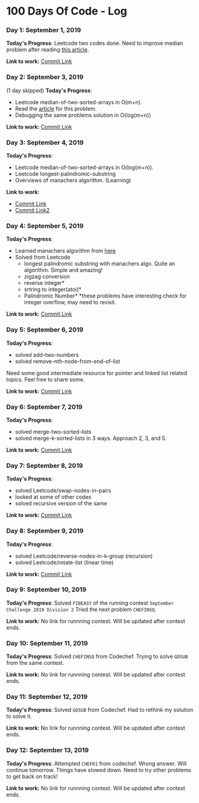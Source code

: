 # 100 Days Of Code - Log

### Day 1: September 1, 2019

**Today's Progress**: Leetcode two codes done.
Need to improve median problem after reading [this article](https://medium.com/@hazemu/finding-the-median-of-2-sorted-arrays-in-logarithmic-time-1d3f2ecbeb46).

**Link to work:** [Commit Link](https://github.com/tanny411/Interview-prep/commit/561e29e20794c0e362f89cad3f751d8bcbfe7055)

### Day 2: September 3, 2019
(1 day skipped)
**Today's Progress**: 
- Leetcode median-of-two-sorted-arrays in O(m+n).
- Read the [article](https://medium.com/@hazemu/finding-the-median-of-2-sorted-arrays-in-logarithmic-time-1d3f2ecbeb46) for this problem.
- Debugging the same problems solution in O(log(m+n))

**Link to work:** [Commit Link](https://github.com/tanny411/Interview-prep/commit/dc317323daf8829fc31d71ba26251f7ca8c68adb)

### Day 3: September 4, 2019
**Today's Progress**: 
- Leetcode median-of-two-sorted-arrays in O(log(m+n)).
- Leetcode longest-palindromic-substring
- Overviews of manachers algorithm. (Learning)

**Link to work:** 
- [Commit Link](https://github.com/tanny411/Interview-prep/commit/c520c87128dd87acceb36b37720da44869760d99)
- [Commit Link2](https://github.com/tanny411/Interview-prep/commit/2b858231885644911c40d945d63cff99e599f42f)

### Day 4: September 5, 2019
**Today's Progress**: 
- Learned manachers algorithm from [here](https://www.youtube.com/watch?v=nbTSfrEfo6M)
- Solved from Leetcode
	- longest palindromic substring with manachers algo. Quite an algorithm. Simple and amazing!
	- zigzag conversion
	- reverse integer*
	- srtring to integer(atoi)*
	- Palindromic Number*
*these problems have interesting check for integer overflow, may need to revisit.

**Link to work:** [Commit Link](https://github.com/tanny411/Interview-prep/commit/3b78dc76e1423239c59d55d2791f7ea771f40b30)

### Day 5: September 6, 2019
**Today's Progress**: 
- solved add-two-numbers
- solved remove-nth-node-from-end-of-list

Need some good intermediate resource for pointer and linked list related topics. Feel free to share some.

**Link to work:** [Commit Link](https://github.com/tanny411/Interview-prep/commit/5fc062426505cf357acec2194a4b999176a552be)

### Day 6: September 7, 2019
**Today's Progress**: 
- solved merge-two-sorted-lists
- solved merge-k-sorted-lists in 3 ways. Approach 2, 3, and 5.

**Link to work:** [Commit Link](https://github.com/tanny411/Interview-prep/commit/beda749bbedc5087551db1d0630082de64cf00da)

### Day 7: September 8, 2019
**Today's Progress**: 
- solved Leetcode/swap-nodes-in-pairs
- looked at some of other codes
- solved recursive version of the same

**Link to work:** [Commit Link](https://github.com/tanny411/Interview-prep/commit/cf4b78e336db2e9694b8045a5a9efd3af7dcf27f)


### Day 8: September 9, 2019
**Today's Progress**: 
- solved Leetcode/reverse-nodes-in-k-group (recursion)
- solved Leetcode/rotate-list (linear time)

**Link to work:** [Commit Link](https://github.com/tanny411/Interview-prep/commit/27ee1c6a7e19f564e6842167b5b5da93c7b97e59)

### Day 9: September 10, 2019
**Today's Progress**: 
Solved `FIBEASY` of the running contest `September Challenge 2019 Division 2`
Tried the next problem `CHEFINSQ`.

**Link to work:** No link for runnning contest. Will be updated after contest ends.

### Day 10: September 11, 2019
**Today's Progress**: 
Solved `CHEFINSQ` from Codechef.
Trying to solve `GDSUB` from the same contest.

**Link to work:** No link for runnning contest. Will be updated after contest ends.

### Day 11: September 12, 2019
**Today's Progress**: 
Solved `GDSUB` from Codechef. Had to rethink my solution to solve it.

**Link to work:** No link for runnning contest. Will be updated after contest ends.

### Day 12: September 13, 2019
**Today's Progress**: 
Attempted `CHEFK1` from codechef. Wrong answer. Will continue tomorrow.
Things have slowed down. Need to try other problems to get back on track!

**Link to work:** No link for runnning contest. Will be updated after contest ends.

